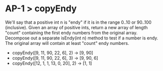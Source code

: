 # AP-1 > copyEndy

We'll say that a positive int n is "endy" if it is in the range 0..10 or 90..100 (inclusive). Given an array of positive ints, return a new array of length "count" containing the first endy numbers from the original array. Decompose out a separate isEndy(int n) method to test if a number is endy. The original array will contain at least "count" endy numbers.

- copyEndy([9, 11, 90, 22, 6], 2) → [9, 90]
- copyEndy([9, 11, 90, 22, 6], 3) → [9, 90, 6]
- copyEndy([12, 1, 1, 13, 0, 20], 2) → [1, 1]